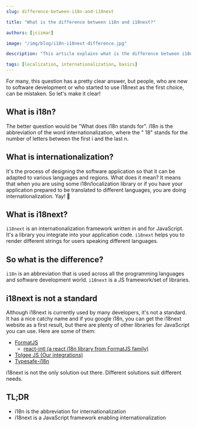 ```yaml
---
slug: difference-between-i18n-and-i18next

title: "What is the difference between i18n and i18next?"

authors: [jcizmar]

image: "/img/blog/i18n-i18next-difference.jpg"

description: "This article explains what is the difference between i18n and i18next"

tags: [localization, internationalization, basics]
---
```


For many, this question has a pretty clear answer, but people, who are new to software development or who started to use
i18next as the first choice, can be mistaken. So let's make it clear!

<!--truncate-->

## What is i18n?

The better question would be "What does i18n stands for". i18n is the abbreviation of the word internationalization, where the "
18" stands for the number of letters between the first i and the last n.

## What is internationalization?

It's the process of designing the software application so that it can be adapted to various languages and regions.
What does it mean? It means that when you are using some i18n/localization library or if you have your application
prepared to be translated to different languages, you are doing internationalization. Yay! 🎉

## What is i18next?

`i18next` is an internationalization framework written in and for JavaScript. It's a library you integrate into your
application code. `i18next` helps you to render different strings for users speaking different languages.

## So what is the difference?

`i18n` is an abbreviation that is used across all the programming languages and software development
world. `i18next` is a JS framework/set of libraries.

## i18next is not a standard

Although i18next is currently used by many developers, it's not a standard. It has a nice catchy name and
if you google i18n, you can get the i18next website as a first result, but there are plenty of other libraries for
JavaScript you can use. Here are some of them:

- [FormatJS](https://formatjs.io/)
  - [react-intl (a react i18n library from FormatJS family)](https://formatjs.io/docs/react-intl/)
- [Tolgee JS (Our integrations)](https://tolgee.io/integrations/all)
- [Typesafe-i18n](https://github.com/ivanhofer/typesafe-i18n)

i18next is not the only solution out there. Different solutions suit different needs.

## TL;DR

- i18n is the abbreviation for internationalization
- i18next is a JavaScript framework enabling internationalization
